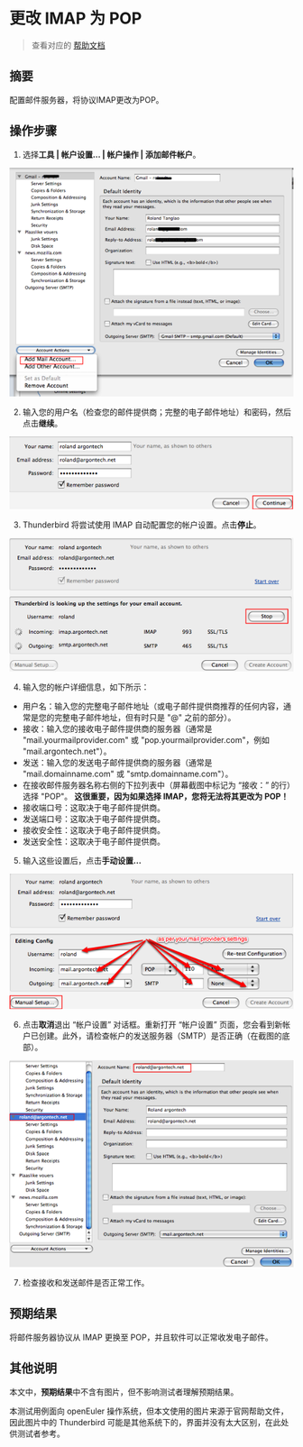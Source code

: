 # 更改 IMAP 为 POP

> 查看对应的 [帮助文档](https://support.mozilla.org/zh-CN/kb/%E6%9B%B4%E6%94%B9IMAP%E4%B8%BAPOP)

## 摘要

配置邮件服务器，将协议IMAP更改为POP。

## 操作步骤

1. 选择**工具 | 帐户设置... | 帐户操作 | 添加邮件帐户**。

![更改IMAP为POP-1](./img/更改IMAP为POP-1.png)

2. 输入您的用户名（检查您的邮件提供商；完整的电子邮件地址）和密码，然后点击**继续**。

![更改IMAP为POP-2](./img/更改IMAP为POP-2.png)

3. Thunderbird 将尝试使用 IMAP 自动配置您的帐户设置。点击**停止**。

![更改IMAP为POP-3](./img/更改IMAP为POP-3.png)

4. 输入您的帐户详细信息，如下所示：
* 用户名：输入您的完整电子邮件地址（或电子邮件提供商推荐的任何内容，通常是您的完整电子邮件地址，但有时只是 "@" 之前的部分）。
* 接收：输入您的接收电子邮件提供商的服务器（通常是 "mail.yourmailprovider.com" 或 "pop.yourmailprovider.com"，例如 "mail.argontech.net"）。
* 发送：输入您的发送电子邮件提供商的服务器（通常是 "mail.domainname.com" 或 "smtp.domainname.com"）。
* 在接收邮件服务器名称右侧的下拉列表中（屏幕截图中标记为 “接收：” 的行）选择 "POP"。 **这很重要，因为如果选择 IMAP，您将无法将其更改为 POP！**
* 接收端口号：这取决于电子邮件提供商。
* 发送端口号：这取决于电子邮件提供商。
* 接收安全性：这取决于电子邮件提供商。
* 发送安全性：这取决于电子邮件提供商。

5. 输入这些设置后，点击**手动设置...**

![更改IMAP为POP-4](./img/更改IMAP为POP-4.png)

6. 点击**取消**退出 “帐户设置” 对话框。重新打开 “帐户设置” 页面，您会看到新帐户已创建。此外，请检查帐户的发送服务器（SMTP）是否正确（在截图的底部）。

![更改IMAP为POP-5](./img/更改IMAP为POP-5.png)

7. 检查接收和发送邮件是否正常工作。

## 预期结果

将邮件服务器协议从 IMAP 更换至 POP，并且软件可以正常收发电子邮件。

## 其他说明

本文中，**预期结果**中不含有图片，但不影响测试者理解预期结果。

本测试用例面向 openEuler 操作系统，但本文使用的图片来源于官网帮助文件，因此图片中的 Thunderbird 可能是其他系统下的，界面并没有太大区别，在此处供测试者参考。
